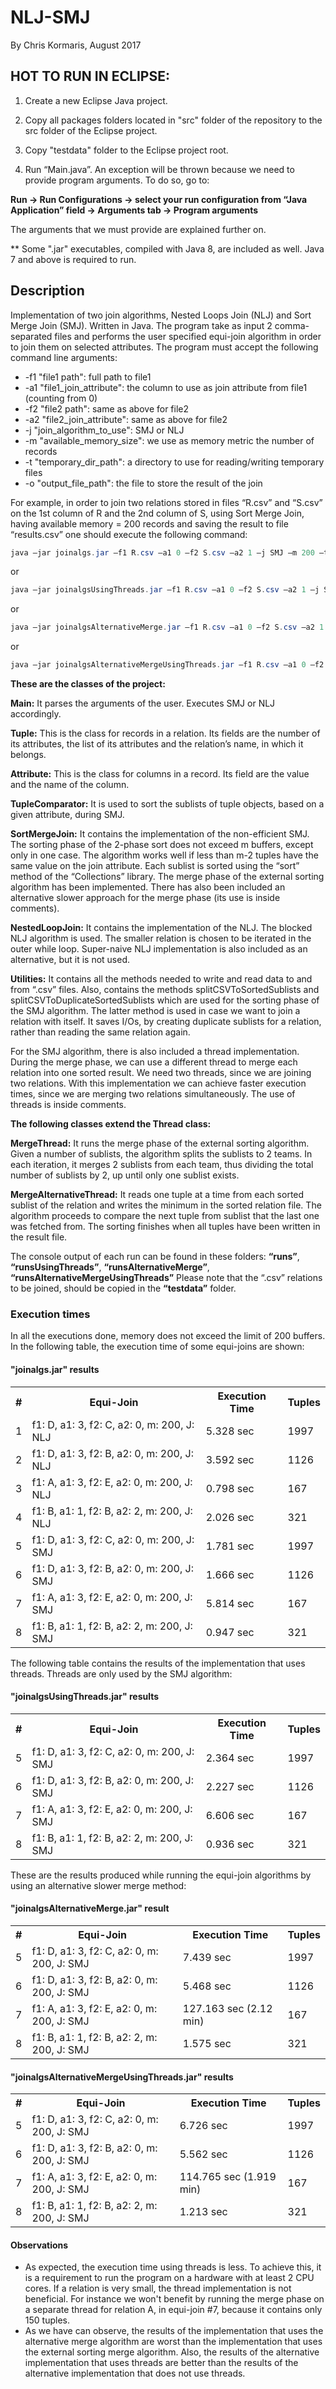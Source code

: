 # NLJ-SMJ

By Chris Kormaris, August 2017


## HOT TO RUN IN ECLIPSE:

1) Create a new Eclipse Java project.

2) Copy all packages folders located in "src" folder of the repository to the src folder of the Eclipse project.

3) Copy "testdata" folder to the Eclipse project root.

4) Run “Main.java”. An exception will be thrown because we need to provide program arguments. To do so, go to:

**Run → Run Configurations → select your run configuration from “Java Application” field → Arguments tab → Program arguments**

The arguments that we must provide are explained further on.


** Some ".jar" executables, compiled with Java 8, are included as well. Java 7 and above is required to run.


## Description

Implementation of two join algorithms, Nested Loops Join (NLJ) and Sort Merge Join (SMJ). Written in Java. The program take as input 2 comma-separated files and performs the user specified equi-join algorithm in order to join them on selected attributes.
The program must accept the following command line arguments:

<ul>
<li>-f1 "file1 path": full path to file1</li>
<li>-a1 "file1_join_attribute": the column to use as join attribute from file1 (counting from 0)</li>
<li>-f2 "file2 path": same as above for file2</li>
<li>-a2 "file2_join_attribute": same as above for file2</li>
<li>-j "join_algorithm_to_use": SMJ or NLJ</li>
<li>-m "available_memory_size": we use as memory metric the number of records</li>
<li>-t "temporary_dir_path": a directory to use for reading/writing temporary files</li>
<li>-o "output_file_path": the file to store the result of the join</li>
</ul>

For example, in order to join two relations stored in files “R.csv” and “S.csv” on the 1st column of R and the 2nd column of S, using Sort Merge Join, having available memory = 200 records and saving the result to file “results.csv” one should execute the following command:

```java
java –jar joinalgs.jar –f1 R.csv –a1 0 –f2 S.csv –a2 1 –j SMJ –m 200 –t tmp –o results.csv
```
or
```java
java –jar joinalgsUsingThreads.jar –f1 R.csv –a1 0 –f2 S.csv –a2 1 –j SMJ –m 200 –t tmp –o results.csv
```
or
```java
java –jar joinalgsAlternativeMerge.jar –f1 R.csv –a1 0 –f2 S.csv –a2 1 –j SMJ –m 200 –t tmp –o results.csv
```
or
```java
java –jar joinalgsAlternativeMergeUsingThreads.jar –f1 R.csv –a1 0 –f2 S.csv –a2 1 –j SMJ –m 200 –t tmp –o results.csv
```


**These are the classes of the project:**

**Main:** It parses the arguments of the user. Executes SMJ or NLJ accordingly.

**Tuple:** This is the class for records in a relation. Its fields are the number of its attributes, the list of its attributes and the relation’s name, in which it belongs.

**Attribute:** This is the class for columns in a record. Its field are the value and the name of the column.

**TupleComparator:** It is used to sort the sublists of tuple objects, based on a given attribute, during SMJ.

**SortMergeJoin:**  It contains the implementation of the non-efficient SMJ. The sorting phase of the 2-phase sort does not exceed m buffers, except only in one case. The algorithm works well if less than m-2 tuples have the same value on the join attribute.  Each sublist is sorted using the “sort” method of the “Collections” library. The merge phase of the external sorting algorithm has been implemented. There has also been included an alternative slower approach for the merge phase (its use is inside comments).

**NestedLoopJoin:** It contains the implementation of the NLJ. The blocked NLJ algorithm is used. The smaller relation is chosen to be iterated in the outer while loop. Super-naive NLJ implementation is also included as an alternative, but it is not used.

**Utilities:** It contains all the methods needed to write and read data to and from “.csv” files. Also, contains the methods splitCSVToSortedSublists and splitCSVToDuplicateSortedSublists which are used for the sorting phase of the SMJ algorithm. The latter method is used in case we want to join a relation with itself. It saves I/Os, by creating duplicate sublists for a relation, rather than reading the same relation again.


For the SMJ algorithm, there is also included a thread implementation. During the merge phase, we can use a different thread to merge each relation into one sorted result. We need two threads, since we are joining two relations. With this implementation we can achieve faster execution times, since we are merging two relations simultaneously. The use of threads is inside comments.

**The following classes extend the Thread class:**

**MergeThread:** It runs the merge phase of the external sorting algorithm. Given a number of sublists, the algorithm splits the sublists to 2 teams. In each iteration, it merges 2 sublists from each team, thus dividing the total number of sublists by 2, up until only one sublist exists.

**MergeAlternativeThread:** It reads one tuple at a time from each sorted sublist of the relation and writes the minimum in the sorted relation file. The algorithm proceeds to compare the next tuple from sublist that the last one was fetched from. The sorting finishes when all tuples have been written in the result file.


The console output of each run can be found in these folders:
**“runs”**, **“runsUsingThreads”**, **“runsAlternativeMerge”**,
**“runsAlternativeMergeUsingThreads”**
Please note that the “.csv” relations to be joined, should be copied in the **“testdata”** folder.


### Execution times

In all the executions done, memory does not exceed the limit of 200 buffers. In the following table, the execution time of some equi-joins are shown:

#### "joinalgs.jar" results
<table>
  <tr><th>#</th><th>Equi-Join</th><th>Execution Time</th><th>Tuples</th></tr>
  <tr><td>1</td><td>f1: D, a1:  3, f2: C, a2: 0, m: 200, J: NLJ</td><td>5.328 sec</td><td>1997</td></tr>
  <tr><td>2</td><td>f1: D, a1:  3, f2: B, a2: 0, m: 200, J: NLJ</td><td>3.592 sec</td><td>1126</td></tr>
  <tr><td>3</td><td>f1: A, a1:  3, f2: E, a2: 0, m: 200, J: NLJ</td><td>0.798 sec</td><td>167</td></tr>
  <tr><td>4</td><td>f1: B, a1:  1, f2: B, a2: 2, m: 200, J: NLJ</td><td>2.026 sec</td><td>321</td></tr>
  <tr><td>5</td><td>f1: D, a1:  3, f2: C, a2: 0, m: 200, J: SMJ</td><td>1.781 sec</td><td>1997</td></tr>
  <tr><td>6</td><td>f1: D, a1:  3, f2: B, a2: 0, m: 200, J: SMJ</td><td>1.666 sec</td><td>1126</td></tr>
  <tr><td>7</td><td>f1: A, a1:  3, f2: E, a2: 0, m: 200, J: SMJ</td><td>5.814 sec</td><td>167</td></tr>
  <tr><td>8</td><td>f1: B, a1:  1, f2: B, a2: 2, m: 200, J: SMJ</td><td>0.947 sec</td><td>321</td></tr>
</table>

The following table contains the results of the implementation that uses threads. Threads are only used by the SMJ algorithm:

#### "joinalgsUsingThreads.jar" results
<table>
  <tr><th>#</th><th>Equi-Join</th><th>Execution Time</th><th>Tuples</th></tr>
  <tr><td>5</td><td>f1: D, a1:  3, f2: C, a2: 0, m: 200, J: SMJ</td><td>2.364 sec</td><td>1997</td></tr>
  <tr><td>6</td><td>f1: D, a1:  3, f2: B, a2: 0, m: 200, J: SMJ</td><td>2.227 sec</td><td>1126</td></tr>
  <tr><td>7</td><td>f1: A, a1:  3, f2: E, a2: 0, m: 200, J: SMJ</td><td>6.606 sec</td><td>167</td></tr>
  <tr><td>8</td><td>f1: B, a1:  1, f2: B, a2: 2, m: 200, J: SMJ</td><td>0.936 sec</td><td>321</td></tr>
</table>

These are the results produced while running the equi-join algorithms by using an alternative slower merge method:

#### "joinalgsAlternativeMerge.jar" result
<table>
  <tr><th>#</th><th>Equi-Join</th><th>Execution Time</th><th>Tuples</th></tr>
  <tr><td>5</td><td>f1: D, a1:  3, f2: C, a2: 0, m: 200, J: SMJ</td><td>7.439 sec</td><td>1997</td></tr>
  <tr><td>6</td><td>f1: D, a1:  3, f2: B, a2: 0, m: 200, J: SMJ</td><td>5.468 sec</td><td>1126</td></tr>
  <tr><td>7</td><td>f1: A, a1:  3, f2: E, a2: 0, m: 200, J: SMJ</td><td>127.163 sec (2.12 min)</td><td>167</td></tr>
  <tr><td>8</td><td>f1: B, a1:  1, f2: B, a2: 2, m: 200, J: SMJ</td><td>1.575 sec</td><td>321</td></tr>
</table>

#### "joinalgsAlternativeMergeUsingThreads.jar" results
<table>
  <tr><th>#</th><th>Equi-Join</th><th>Execution Time</th><th>Tuples</th></tr>
  <tr><td>5</td><td>f1: D, a1:  3, f2: C, a2: 0, m: 200, J: SMJ</td><td>6.726 sec</td><td>1997</td></tr>
  <tr><td>6</td><td>f1: D, a1:  3, f2: B, a2: 0, m: 200, J: SMJ</td><td>5.562 sec</td><td>1126</td></tr>
  <tr><td>7</td><td>f1: A, a1:  3, f2: E, a2: 0, m: 200, J: SMJ</td><td>114.765 sec (1.919 min)</td><td>167</td></tr>
  <tr><td>8</td><td>f1: B, a1:  1, f2: B, a2: 2, m: 200, J: SMJ</td><td>1.213 sec</td><td>321</td></tr>
</table>


#### Observations

<ul>
<li>As expected, the execution time using threads is less. To achieve this, it is a requirement to run the program on a hardware with at least 2 CPU cores. If a relation is very small, the thread implementation is not beneficial. For instance we won't benefit by running the merge phase on a separate thread for relation A, in equi-join #7, because it contains only 150 tuples.</li>
<li>As we have can observe, the results of the implementation that uses the alternative merge algorithm are worst than the implementation that uses the external sorting merge algorithm. Also, the results of the alternative implementation that uses threads are better than the results of the alternative implementation that does not use threads.</li>
</ul>


